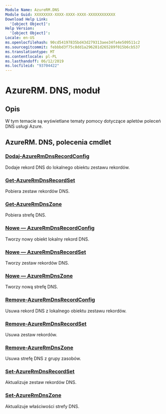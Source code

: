 ```yaml
---
Module Name: AzureRM.DNS
Module Guid: XXXXXXXX-XXXX-XXXX-XXXX-XXXXXXXXXXXX
Download Help Link:
  '[object Object]': 
Help Version:
  '[object Object]': 
Locale: en-US
ms.openlocfilehash: 90cd54197835bd43d279313aee34fa4e509511c2
ms.sourcegitcommit: febbbd3f75c8dd1a296281d265289f015b6cb537
ms.translationtype: MT
ms.contentlocale: pl-PL
ms.lasthandoff: 06/12/2019
ms.locfileid: "93704422"
---
```

# AzureRM. DNS, moduł
## Opis
W tym temacie są wyświetlane tematy pomocy dotyczące apletów poleceń DNS usługi Azure.

## AzureRM. DNS, polecenia cmdlet
### [Dodaj-AzureRmDnsRecordConfig](Add-AzureRmDnsRecordConfig.md)
Dodaje rekord DNS do lokalnego obiektu zestawu rekordów.

### [Get-AzureRmDnsRecordSet](Get-AzureRmDnsRecordSet.md)
Pobiera zestaw rekordów DNS.

### [Get-AzureRmDnsZone](Get-AzureRmDnsZone.md)
Pobiera strefę DNS.

### [Nowe — AzureRmDnsRecordConfig](New-AzureRmDnsRecordConfig.md)
Tworzy nowy obiekt lokalny rekord DNS.

### [Nowe — AzureRmDnsRecordSet](New-AzureRmDnsRecordSet.md)
Tworzy zestaw rekordów DNS.

### [Nowe — AzureRmDnsZone](New-AzureRmDnsZone.md)
Tworzy nową strefę DNS.

### [Remove-AzureRmDnsRecordConfig](Remove-AzureRmDnsRecordConfig.md)
Usuwa rekord DNS z lokalnego obiektu zestawu rekordów.

### [Remove-AzureRmDnsRecordSet](Remove-AzureRmDnsRecordSet.md)
Usuwa zestaw rekordów.

### [Remove-AzureRmDnsZone](Remove-AzureRmDnsZone.md)
Usuwa strefę DNS z grupy zasobów.

### [Set-AzureRmDnsRecordSet](Set-AzureRmDnsRecordSet.md)
Aktualizuje zestaw rekordów DNS.

### [Set-AzureRmDnsZone](Set-AzureRmDnsZone.md)
Aktualizuje właściwości strefy DNS.

